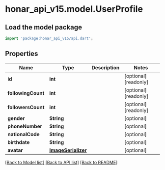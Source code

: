 # honar_api_v15.model.UserProfile

## Load the model package
```dart
import 'package:honar_api_v15/api.dart';
```

## Properties
Name | Type | Description | Notes
------------ | ------------- | ------------- | -------------
**id** | **int** |  | [optional] [readonly] 
**followingCount** | **int** |  | [optional] [readonly] 
**followersCount** | **int** |  | [optional] [readonly] 
**gender** | **String** |  | [optional] 
**phoneNumber** | **String** |  | [optional] 
**nationalCode** | **String** |  | [optional] 
**birthdate** | **String** |  | [optional] 
**avatar** | [**ImageSerializer**](ImageSerializer.md) |  | [optional] 

[[Back to Model list]](../README.md#documentation-for-models) [[Back to API list]](../README.md#documentation-for-api-endpoints) [[Back to README]](../README.md)


